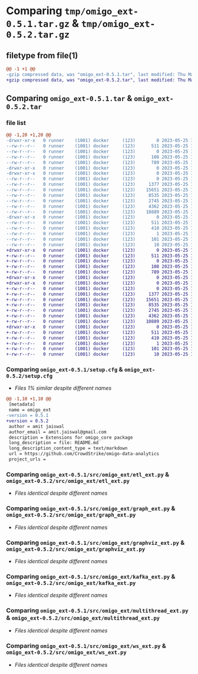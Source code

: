 # Comparing `tmp/omigo_ext-0.5.1.tar.gz` & `tmp/omigo_ext-0.5.2.tar.gz`

## filetype from file(1)

```diff
@@ -1 +1 @@
-gzip compressed data, was "omigo_ext-0.5.1.tar", last modified: Thu May 25 19:10:22 2023, max compression
+gzip compressed data, was "omigo_ext-0.5.2.tar", last modified: Thu May 25 19:17:08 2023, max compression
```

## Comparing `omigo_ext-0.5.1.tar` & `omigo_ext-0.5.2.tar`

### file list

```diff
@@ -1,20 +1,20 @@
-drwxr-xr-x   0 runner    (1001) docker     (123)        0 2023-05-25 19:10:22.486436 omigo_ext-0.5.1/
--rw-r--r--   0 runner    (1001) docker     (123)      511 2023-05-25 19:10:22.486436 omigo_ext-0.5.1/PKG-INFO
--rw-r--r--   0 runner    (1001) docker     (123)        0 2023-05-25 19:09:39.000000 omigo_ext-0.5.1/README.md
--rw-r--r--   0 runner    (1001) docker     (123)      108 2023-05-25 19:09:39.000000 omigo_ext-0.5.1/pyproject.toml
--rw-r--r--   0 runner    (1001) docker     (123)      789 2023-05-25 19:10:22.486436 omigo_ext-0.5.1/setup.cfg
-drwxr-xr-x   0 runner    (1001) docker     (123)        0 2023-05-25 19:10:22.482436 omigo_ext-0.5.1/src/
-drwxr-xr-x   0 runner    (1001) docker     (123)        0 2023-05-25 19:10:22.486436 omigo_ext-0.5.1/src/omigo_ext/
--rw-r--r--   0 runner    (1001) docker     (123)        0 2023-05-25 19:09:39.000000 omigo_ext-0.5.1/src/omigo_ext/__init__.py
--rw-r--r--   0 runner    (1001) docker     (123)     1377 2023-05-25 19:09:39.000000 omigo_ext-0.5.1/src/omigo_ext/etl_ext.py
--rw-r--r--   0 runner    (1001) docker     (123)    15651 2023-05-25 19:09:39.000000 omigo_ext-0.5.1/src/omigo_ext/graph_ext.py
--rw-r--r--   0 runner    (1001) docker     (123)     8535 2023-05-25 19:09:39.000000 omigo_ext-0.5.1/src/omigo_ext/graphviz_ext.py
--rw-r--r--   0 runner    (1001) docker     (123)     2745 2023-05-25 19:09:39.000000 omigo_ext-0.5.1/src/omigo_ext/kafka_ext.py
--rw-r--r--   0 runner    (1001) docker     (123)     4362 2023-05-25 19:09:39.000000 omigo_ext-0.5.1/src/omigo_ext/multithread_ext.py
--rw-r--r--   0 runner    (1001) docker     (123)    10889 2023-05-25 19:09:39.000000 omigo_ext-0.5.1/src/omigo_ext/ws_ext.py
-drwxr-xr-x   0 runner    (1001) docker     (123)        0 2023-05-25 19:10:22.486436 omigo_ext-0.5.1/src/omigo_ext.egg-info/
--rw-r--r--   0 runner    (1001) docker     (123)      511 2023-05-25 19:10:22.000000 omigo_ext-0.5.1/src/omigo_ext.egg-info/PKG-INFO
--rw-r--r--   0 runner    (1001) docker     (123)      410 2023-05-25 19:10:22.000000 omigo_ext-0.5.1/src/omigo_ext.egg-info/SOURCES.txt
--rw-r--r--   0 runner    (1001) docker     (123)        1 2023-05-25 19:10:22.000000 omigo_ext-0.5.1/src/omigo_ext.egg-info/dependency_links.txt
--rw-r--r--   0 runner    (1001) docker     (123)      101 2023-05-25 19:10:22.000000 omigo_ext-0.5.1/src/omigo_ext.egg-info/requires.txt
--rw-r--r--   0 runner    (1001) docker     (123)       10 2023-05-25 19:10:22.000000 omigo_ext-0.5.1/src/omigo_ext.egg-info/top_level.txt
+drwxr-xr-x   0 runner    (1001) docker     (123)        0 2023-05-25 19:17:08.084353 omigo_ext-0.5.2/
+-rw-r--r--   0 runner    (1001) docker     (123)      511 2023-05-25 19:17:08.084353 omigo_ext-0.5.2/PKG-INFO
+-rw-r--r--   0 runner    (1001) docker     (123)        0 2023-05-25 19:16:29.000000 omigo_ext-0.5.2/README.md
+-rw-r--r--   0 runner    (1001) docker     (123)      108 2023-05-25 19:16:29.000000 omigo_ext-0.5.2/pyproject.toml
+-rw-r--r--   0 runner    (1001) docker     (123)      789 2023-05-25 19:17:08.084353 omigo_ext-0.5.2/setup.cfg
+drwxr-xr-x   0 runner    (1001) docker     (123)        0 2023-05-25 19:17:08.084353 omigo_ext-0.5.2/src/
+drwxr-xr-x   0 runner    (1001) docker     (123)        0 2023-05-25 19:17:08.084353 omigo_ext-0.5.2/src/omigo_ext/
+-rw-r--r--   0 runner    (1001) docker     (123)        0 2023-05-25 19:16:29.000000 omigo_ext-0.5.2/src/omigo_ext/__init__.py
+-rw-r--r--   0 runner    (1001) docker     (123)     1377 2023-05-25 19:16:29.000000 omigo_ext-0.5.2/src/omigo_ext/etl_ext.py
+-rw-r--r--   0 runner    (1001) docker     (123)    15651 2023-05-25 19:16:29.000000 omigo_ext-0.5.2/src/omigo_ext/graph_ext.py
+-rw-r--r--   0 runner    (1001) docker     (123)     8535 2023-05-25 19:16:29.000000 omigo_ext-0.5.2/src/omigo_ext/graphviz_ext.py
+-rw-r--r--   0 runner    (1001) docker     (123)     2745 2023-05-25 19:16:29.000000 omigo_ext-0.5.2/src/omigo_ext/kafka_ext.py
+-rw-r--r--   0 runner    (1001) docker     (123)     4362 2023-05-25 19:16:29.000000 omigo_ext-0.5.2/src/omigo_ext/multithread_ext.py
+-rw-r--r--   0 runner    (1001) docker     (123)    10889 2023-05-25 19:16:29.000000 omigo_ext-0.5.2/src/omigo_ext/ws_ext.py
+drwxr-xr-x   0 runner    (1001) docker     (123)        0 2023-05-25 19:17:08.084353 omigo_ext-0.5.2/src/omigo_ext.egg-info/
+-rw-r--r--   0 runner    (1001) docker     (123)      511 2023-05-25 19:17:08.000000 omigo_ext-0.5.2/src/omigo_ext.egg-info/PKG-INFO
+-rw-r--r--   0 runner    (1001) docker     (123)      410 2023-05-25 19:17:08.000000 omigo_ext-0.5.2/src/omigo_ext.egg-info/SOURCES.txt
+-rw-r--r--   0 runner    (1001) docker     (123)        1 2023-05-25 19:17:08.000000 omigo_ext-0.5.2/src/omigo_ext.egg-info/dependency_links.txt
+-rw-r--r--   0 runner    (1001) docker     (123)      101 2023-05-25 19:17:08.000000 omigo_ext-0.5.2/src/omigo_ext.egg-info/requires.txt
+-rw-r--r--   0 runner    (1001) docker     (123)       10 2023-05-25 19:17:08.000000 omigo_ext-0.5.2/src/omigo_ext.egg-info/top_level.txt
```

### Comparing `omigo_ext-0.5.1/setup.cfg` & `omigo_ext-0.5.2/setup.cfg`

 * *Files 1% similar despite different names*

```diff
@@ -1,10 +1,10 @@
 [metadata]
 name = omigo_ext
-version = 0.5.1
+version = 0.5.2
 author = amit jaiswal
 author_email = amit.jaiswal@gmail.com
 description = Extensions for omigo_core package
 long_description = file: README.md
 long_description_content_type = text/markdown
 url = https://github.com/CrowdStrike/omigo-data-analytics
 project_urls =
```

### Comparing `omigo_ext-0.5.1/src/omigo_ext/etl_ext.py` & `omigo_ext-0.5.2/src/omigo_ext/etl_ext.py`

 * *Files identical despite different names*

### Comparing `omigo_ext-0.5.1/src/omigo_ext/graph_ext.py` & `omigo_ext-0.5.2/src/omigo_ext/graph_ext.py`

 * *Files identical despite different names*

### Comparing `omigo_ext-0.5.1/src/omigo_ext/graphviz_ext.py` & `omigo_ext-0.5.2/src/omigo_ext/graphviz_ext.py`

 * *Files identical despite different names*

### Comparing `omigo_ext-0.5.1/src/omigo_ext/kafka_ext.py` & `omigo_ext-0.5.2/src/omigo_ext/kafka_ext.py`

 * *Files identical despite different names*

### Comparing `omigo_ext-0.5.1/src/omigo_ext/multithread_ext.py` & `omigo_ext-0.5.2/src/omigo_ext/multithread_ext.py`

 * *Files identical despite different names*

### Comparing `omigo_ext-0.5.1/src/omigo_ext/ws_ext.py` & `omigo_ext-0.5.2/src/omigo_ext/ws_ext.py`

 * *Files identical despite different names*

